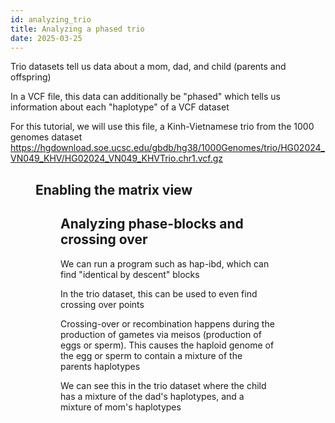 ```yaml
---
id: analyzing_trio
title: Analyzing a phased trio
date: 2025-03-25
---
```


Trio datasets tell us data about a mom, dad, and child (parents and offspring)

In a VCF file, this data can additionally be "phased" which tells us information
about each "haplotype" of a VCF dataset

For this tutorial, we will use this file, a Kinh-Vietnamese trio from the 1000
genomes dataset
https://hgdownload.soe.ucsc.edu/gbdb/hg38/1000Genomes/trio/HG02024_VN049_KHV/HG02024_VN049_KHVTrio.chr1.vcf.gz

<Figure caption="Initial load of the VCF file, showing simple boxes for each variant" src="/img/trio-basic.png"/>

## Enabling the matrix view

<Figure caption="Navigating to the track menu, and selecting 'Multi-variant display (matrix) enables all the samples to be given their own row in the view. Each variant is a 'column' in this matrix, and each sample is a 'row'. Black lines connect the variants to their genome position" src="/img/trio-basic.png"/>

## Analyzing phase-blocks and crossing over

We can run a program such as hap-ibd, which can find "identical by descent"
blocks

In the trio dataset, this can be used to even find crossing over points

Crossing-over or recombination happens during the production of gametes via
meisos (production of eggs or sperm). This causes the haploid genome of the egg
or sperm to contain a mixture of the parents haplotypes

We can see this in the trio dataset where the child has a mixture of the dad's
haplotypes, and a mixture of mom's haplotypes

<Figure caption="Figure showing a crossing-over point in both the mother and the father, and how those are a continuous haplotype in the child" src="/img/crossing-over.png"/>
